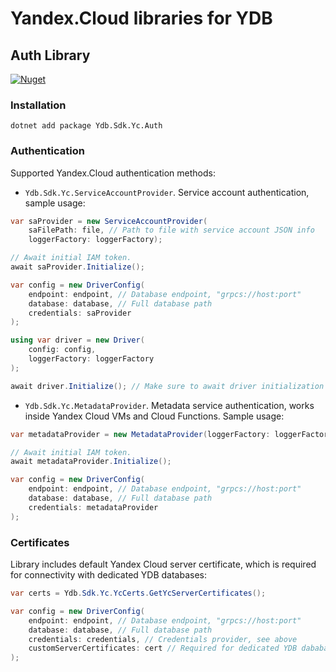 # Yandex.Cloud libraries for YDB

## Auth Library

[![Nuget](https://img.shields.io/nuget/v/Ydb.Sdk.Yc.Auth)](https://www.nuget.org/packages/Ydb.Sdk.Yc.Auth/)

### Installation

```
dotnet add package Ydb.Sdk.Yc.Auth
```
### Authentication

Supported Yandex.Cloud authentication methods:
* `Ydb.Sdk.Yc.ServiceAccountProvider`. Service account authentication, sample usage:

```c#
var saProvider = new ServiceAccountProvider(
    saFilePath: file, // Path to file with service account JSON info
    loggerFactory: loggerFactory);

// Await initial IAM token.
await saProvider.Initialize();

var config = new DriverConfig(
    endpoint: endpoint, // Database endpoint, "grpcs://host:port"
    database: database, // Full database path
    credentials: saProvider
);

using var driver = new Driver(
    config: config,
    loggerFactory: loggerFactory
);

await driver.Initialize(); // Make sure to await driver initialization
```

* `Ydb.Sdk.Yc.MetadataProvider`. Metadata service authentication, works inside Yandex Cloud VMs and Cloud Functions. Sample usage:

```c#
var metadataProvider = new MetadataProvider(loggerFactory: loggerFactory);

// Await initial IAM token.
await metadataProvider.Initialize();

var config = new DriverConfig(
    endpoint: endpoint, // Database endpoint, "grpcs://host:port"
    database: database, // Full database path
    credentials: metadataProvider
);
```

### Certificates

Library includes default Yandex Cloud server certificate, which is required for connectivity with dedicated YDB databases:

```c#
var certs = Ydb.Sdk.Yc.YcCerts.GetYcServerCertificates();

var config = new DriverConfig(
    endpoint: endpoint, // Database endpoint, "grpcs://host:port"
    database: database, // Full database path
    credentials: credentials, // Credentials provider, see above
    customServerCertificates: cert // Required for dedicated YDB dababases
);

```

